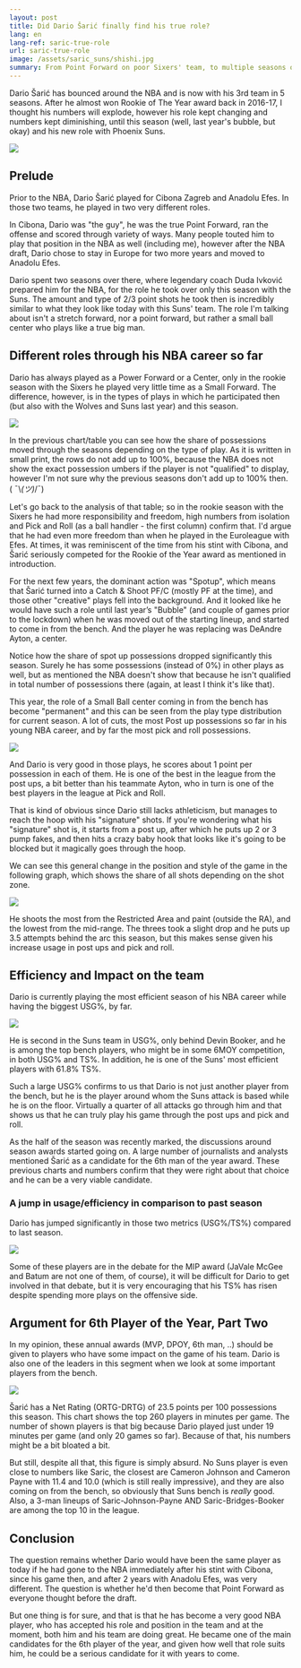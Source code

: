 ```yaml
---
layout: post
title: Did Dario Šarić finally find his true role?
lang: en
lang-ref: saric-true-role
url: saric-true-role
image: /assets/saric_suns/shishi.jpg
summary: From Point Forward on poor Sixers' team, to multiple seasons of being a Catch&Shoot, to newest role. Small-Ball center.
---
```


Dario Šarić has bounced around the NBA and is now with his 3rd team in 5 seasons. After he almost won Rookie of The Year award back in 2016-17, I thought his numbers will explode, however his role kept changing and numbers kept diminishing, until this season (well, last year's bubble, but okay) and his new role with Phoenix Suns.

![](/assets/saric_suns/shishi.jpg)

<!--more-->

## Prelude

Prior to the NBA, Dario Šarić played for Cibona Zagreb and Anadolu Efes. In those two teams, he played in two very different roles.

In Cibona, Dario was "the guy", he was the true Point Forward, ran the offense and scored through variety of ways. Many people touted him to play that position in the NBA as well (including me), however after the NBA draft, Dario chose to stay in Europe for two more years and moved to Anadolu Efes.

Dario spent two seasons over there, where legendary coach Duda Ivković prepared him for the NBA, for the role he took over only this season with the Suns. The amount and type of 2/3 point shots he took then is incredibly similar to what they look like today with this Suns' team. The role I'm talking about isn't a stretch forward, nor a point forward, but rather a small ball center who plays like a true big man.

## Different roles through his NBA career so far

Dario has always played as a Power Forward or a Center, only in the rookie season with the Sixers he played very little time as a Small Forward. The difference, however, is in the types of plays in which he participated then (but also with the Wolves and Suns last year) and this season.

![](/assets/saric_suns/play_type_breakdown_saric_eng.png)

In the previous chart/table you can see how the share of possessions moved through the seasons depending on the type of play. As it is written in small print, the rows do not add up to 100%, because the NBA does not show the exact possession umbers if the player is not "qualified" to display, however I'm not sure why the previous seasons don't add up to 100% then. ( ¯\\_(ツ)_/¯)

Let's go back to the analysis of that table; so in the rookie season with the Sixers he had more responsibility and freedom, high numbers from isolation and Pick and Roll (as a ball handler - the first column) confirm that. I'd argue that he had even more freedom than when he played in the Euroleague with Efes. At times, it was reminiscent of the time from his stint with Cibona, and Šarić seriously competed for the Rookie of the Year award as mentioned in introduction.

For the next few years, the dominant action was "Spotup", which means that Šarić turned into a Catch & Shoot PF/C (mostly PF at the time), and those other "creative" plays fell into the background. And it looked like he would have such a role until last year’s "Bubble" (and couple of games prior to the lockdown) when he was moved out of the starting lineup, and started to come in from the bench. And the player he was replacing was DeAndre Ayton, a center.

Notice how the share of spot up possessions dropped significantly this season. Surely he has some possessions (instead of 0%) in other plays as well, but as mentioned the NBA doesn't show that because he isn't qualified in total number of possessions there (again, at least I think it's like that).

This year, the role of a Small Ball center coming in from the bench has become "permanent" and this can be seen from the play type distribution for current season. A lot of cuts, the most Post up possessions so far in his young NBA career, and by far the most pick and roll possessions.

![](/assets/saric_suns/ppp_post_pnr_eng.png)

And Dario is very good in those plays, he scores about 1 point per possession in each of them. He is one of the best in the league from the post ups, a bit better than his teammate Ayton, who in turn is one of the best players in the league at Pick and Roll.

That is kind of obvious since Dario still lacks athleticism, but manages to reach the hoop with his "signature" shots. If you're wondering what his "signature" shot is, it starts from a post up, after which he puts up 2 or 3 pump fakes, and then hits a crazy baby hook that looks like it's going to be blocked but it magically goes through the hoop.

We can see this general change in the position and style of the game in the following graph, which shows the share of all shots depending on the shot zone.

![](/assets/saric_suns/saric_shot_selection_eng.png)

He shoots the most from the Restricted Area and paint (outside the RA), and the lowest from the mid-range. The threes took a slight drop and he puts up 3.5 attempts behind the arc this season, but this makes sense given his increase usage in post ups and pick and roll.


## Efficiency and Impact on the team

Dario is currently playing the most efficient season of his NBA career while having the biggest USG%, by far.

![](/assets/saric_suns/suns_bench_usg_eff_eng.png)

He is second in the Suns team in USG%, only behind Devin Booker, and he is among the top bench players, who might be in some 6MOY competition, in both USG% and TS%. In addition, he is one of the Suns' most efficient players with 61.8% TS%.

Such a large USG% confirms to us that Dario is not just another player from the bench, but he is the player around whom the Suns attack is based while he is on the floor. Virtually a quarter of all attacks go through him and that shows us that he can truly play his game through the post ups and pick and roll.

As the half of the season was recently marked, the discussions around season awards started going on. A large number of journalists and analysts mentioned Šarić as a candidate for the 6th man of the year award. These previous charts and numbers confirm that they were right about that choice and he can be a very viable candidate.

### A jump in usage/efficiency in comparison to past season

Dario has jumped significantly in those two metrics (USG%/TS%) compared to last season.

![](/assets/saric_suns/usg_ts_jump.png)

Some of these players are in the debate for the MIP award (JaVale McGee and Batum are not one of them, of course), it will be difficult for Dario to get involved in that debate, but it is very encouraging that his TS% has risen despite spending more plays on the offensive side.

## Argument for 6th Player of the Year, Part Two

In my opinion, these annual awards (MVP, DPOY, 6th man, ..) should be given to players who have some impact on the game of his team. Dario is also one of the leaders in this segment when we look at some important players from the bench.

![](/assets/saric_suns/ortg_drtg_impact_eng.png)

Šarić has a Net Rating (ORTG-DRTG) of 23.5 points per 100 possessions this season. This chart shows the top 260 players in minutes per game. The number of shown players is that big because Dario played just under 19 minutes per game (and only 20 games so far). Because of that, his numbers might be a bit bloated a bit.

But still, despite all that, this figure is simply absurd. No Suns player is even close to numbers like Saric, the closest are Cameron Johnson and Cameron Payne with 11.4 and 10.0 (which is still really impressive), and they are also coming on from the bench, so obviously that Suns bench is *really* good. Also, a 3-man lineups of Saric-Johnson-Payne AND Saric-Bridges-Booker are among the top 10 in the league.

## Conclusion

The question remains whether Dario would have been the same player as today if he had gone to the NBA immediately after his stint with Cibona, since his game then, and after 2 years with Anadolu Efes, was very different. The question is whether he'd then become that Point Forward as everyone thought before the draft.

But one thing is for sure, and that is that he has become a very good NBA player, who has accepted his role and position in the team and at the moment, both him and his team are doing great. He became one of the main candidates for the 6th player of the year, and given how well that role suits him, he could be a serious candidate for it with years to come.
